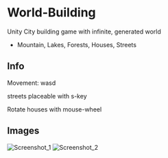 # World-Building
Unity City building game with infinite, generated world
* Mountain, Lakes, Forests, Houses, Streets


## Info
Movement: wasd

streets placeable with s-key

Rotate houses with mouse-wheel

## Images
![Screenshot_1](https://user-images.githubusercontent.com/27453571/218335447-1e53f225-d3dd-4e19-b602-4583e2aff75e.png)
![Screenshot_2](https://user-images.githubusercontent.com/27453571/218335401-0bc4d0c3-1204-4057-bf97-3634ff4a37b2.png)
